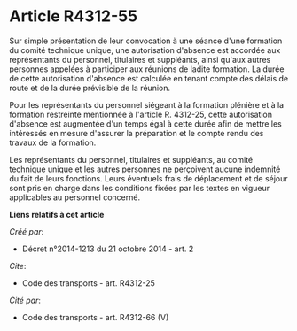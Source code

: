 # Article R4312-55

Sur simple présentation de leur convocation à une séance d'une formation du comité technique unique, une autorisation
d'absence est accordée aux représentants du personnel, titulaires et suppléants, ainsi qu'aux autres personnes appelées à
participer aux réunions de ladite formation. La durée de cette autorisation d'absence est calculée en tenant compte des
délais de route et de la durée prévisible de la réunion. 

Pour les représentants du personnel siégeant à la formation plénière et à la formation restreinte mentionnée à l'article R.
4312-25, cette autorisation d'absence est augmentée d'un temps égal à cette durée afin de mettre les intéressés en mesure
d'assurer la préparation et le compte rendu des travaux de la formation. 

Les représentants du personnel, titulaires et suppléants, au comité technique unique et les autres personnes ne perçoivent
aucune indemnité du fait de leurs fonctions. Leurs éventuels frais de déplacement et de séjour sont pris en charge dans les
conditions fixées par les textes en vigueur applicables au personnel concerné.

**Liens relatifs à cet article**

_Créé par_:

  - Décret n°2014-1213 du 21 octobre 2014 - art. 2

_Cite_:

  - Code des transports - art. R4312-25

_Cité par_:

  - Code des transports - art. R4312-66 (V)
